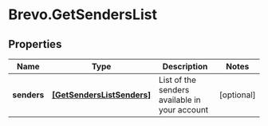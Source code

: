 # Brevo.GetSendersList

## Properties
Name | Type | Description | Notes
------------ | ------------- | ------------- | -------------
**senders** | [**[GetSendersListSenders]**](GetSendersListSenders.md) | List of the senders available in your account | [optional] 


